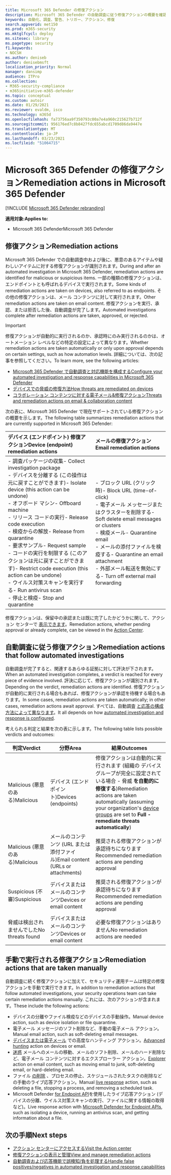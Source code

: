 ```yaml
---
title: Microsoft 365 Defender の修復アクション
description: Microsoft 365 Defender の自動調査に従う修復アクションの概要を確認する
keywords: 自動化、調査、警告、トリガー、アクション、修復
search.appverid: met150
ms.prod: m365-security
ms.mktglfcycl: deploy
ms.sitesec: library
ms.pagetype: security
f1.keywords:
- NOCSH
ms.author: deniseb
author: denisebmsft
localization_priority: Normal
manager: dansimp
audience: ITPro
ms.collection:
- M365-security-compliance
- m365initiative-m365-defender
ms.topic: conceptual
ms.custom: autoir
ms.date: 01/29/2021
ms.reviewer: evaldm, isco
ms.technology: m365d
ms.openlocfilehash: fa73756aa9f350793c00a7e4a960c215627b712f
ms.sourcegitcommit: 956176ed7c8b8427fdc655abcd1709d86da9447e
ms.translationtype: MT
ms.contentlocale: ja-JP
ms.lasthandoff: 03/23/2021
ms.locfileid: "51064715"
---
```

# <a name="remediation-actions-in-microsoft-365-defender"></a><span data-ttu-id="31ed6-104">Microsoft 365 Defender の修復アクション</span><span class="sxs-lookup"><span data-stu-id="31ed6-104">Remediation actions in Microsoft 365 Defender</span></span>

[!INCLUDE [Microsoft 365 Defender rebranding](../includes/microsoft-defender.md)]


<span data-ttu-id="31ed6-105">**適用対象:**</span><span class="sxs-lookup"><span data-stu-id="31ed6-105">**Applies to:**</span></span>
- <span data-ttu-id="31ed6-106">Microsoft 365 Defender</span><span class="sxs-lookup"><span data-stu-id="31ed6-106">Microsoft 365 Defender</span></span>

## <a name="remediation-actions"></a><span data-ttu-id="31ed6-107">修復アクション</span><span class="sxs-lookup"><span data-stu-id="31ed6-107">Remediation actions</span></span>

<span data-ttu-id="31ed6-108">Microsoft 365 Defender での自動調査中および後に、悪意のあるアイテムや疑わしいアイテムに対する修復アクションが識別されます。</span><span class="sxs-lookup"><span data-stu-id="31ed6-108">During and after an automated investigation in Microsoft 365 Defender, remediation actions are identified for malicious or suspicious items.</span></span> <span data-ttu-id="31ed6-109">一部の種類の修復アクションは、エンドポイントとも呼ばれるデバイスで実行されます。</span><span class="sxs-lookup"><span data-stu-id="31ed6-109">Some kinds of remediation actions are taken on devices, also referred to as endpoints.</span></span> <span data-ttu-id="31ed6-110">その他の修復アクションは、メール コンテンツに対して実行されます。</span><span class="sxs-lookup"><span data-stu-id="31ed6-110">Other remediation actions are taken on email content.</span></span> <span data-ttu-id="31ed6-111">修復アクションを実行、承認、または拒否した後、自動調査が完了します。</span><span class="sxs-lookup"><span data-stu-id="31ed6-111">Automated investigations complete after remediation actions are taken, approved, or rejected.</span></span>

> [!IMPORTANT]
> <span data-ttu-id="31ed6-112">修復アクションが自動的に実行されるのか、承認時にのみ実行されるのかは、オートメーション レベルなどの特定の設定によって異なります。</span><span class="sxs-lookup"><span data-stu-id="31ed6-112">Whether remediation actions are taken automatically or only upon approval depends on certain settings, such as how automation levels.</span></span> <span data-ttu-id="31ed6-113">詳細については、次の記事を参照してください。</span><span class="sxs-lookup"><span data-stu-id="31ed6-113">To learn more, see the following articles:</span></span>
> - [<span data-ttu-id="31ed6-114">Microsoft 365 Defender で自動調査と対応機能を構成する</span><span class="sxs-lookup"><span data-stu-id="31ed6-114">Configure your automated investigation and response capabilities in Microsoft 365 Defender</span></span>](m365d-configure-auto-investigation-response.md)
> - [<span data-ttu-id="31ed6-115">デバイスでの脅威の修復方法</span><span class="sxs-lookup"><span data-stu-id="31ed6-115">How threats are remediated on devices</span></span>](../defender-endpoint/automated-investigations.md)
> - [<span data-ttu-id="31ed6-116">コラボレーション コンテンツに対する電子メール&修復アクション</span><span class="sxs-lookup"><span data-stu-id="31ed6-116">Threats and remediation actions on email & collaboration content</span></span>](../defender-365-security/air-remediation-actions.md#threats-and-remediation-actions)

<span data-ttu-id="31ed6-117">次の表に、Microsoft 365 Defender で現在サポートされている修復アクションの概要を示します。</span><span class="sxs-lookup"><span data-stu-id="31ed6-117">The following table summarizes remediation actions that are currently supported in Microsoft 365 Defender:</span></span> 

|<span data-ttu-id="31ed6-118">デバイス (エンドポイント) 修復アクション</span><span class="sxs-lookup"><span data-stu-id="31ed6-118">Device (endpoint) remediation actions</span></span>  |<span data-ttu-id="31ed6-119">メールの修復アクション</span><span class="sxs-lookup"><span data-stu-id="31ed6-119">Email remediation actions</span></span>  |
|:---------|:---------|
|<span data-ttu-id="31ed6-120">- 調査パッケージの収集</span><span class="sxs-lookup"><span data-stu-id="31ed6-120">- Collect investigation package</span></span> <br/><span data-ttu-id="31ed6-121">- デバイスを分離する (この操作は元に戻すことができます)</span><span class="sxs-lookup"><span data-stu-id="31ed6-121">- Isolate device (this action can be undone)</span></span><br/><span data-ttu-id="31ed6-122">- オフボード マシン</span><span class="sxs-lookup"><span data-stu-id="31ed6-122">- Offboard machine</span></span> <br/><span data-ttu-id="31ed6-123">- リリース コードの実行</span><span class="sxs-lookup"><span data-stu-id="31ed6-123">- Release code execution</span></span> <br/><span data-ttu-id="31ed6-124">- 検疫からの解放</span><span class="sxs-lookup"><span data-stu-id="31ed6-124">- Release from quarantine</span></span> <br/><span data-ttu-id="31ed6-125">- 要求サンプル</span><span class="sxs-lookup"><span data-stu-id="31ed6-125">- Request sample</span></span> <br/><span data-ttu-id="31ed6-126">- コードの実行を制限する (このアクションは元に戻すことができます)</span><span class="sxs-lookup"><span data-stu-id="31ed6-126">- Restrict code execution (this action can be undone)</span></span> <br/><span data-ttu-id="31ed6-127">- ウイルス対策スキャンを実行する</span><span class="sxs-lookup"><span data-stu-id="31ed6-127">- Run antivirus scan</span></span> <br/><span data-ttu-id="31ed6-128">- 停止と検疫</span><span class="sxs-lookup"><span data-stu-id="31ed6-128">- Stop and quarantine</span></span>      |<span data-ttu-id="31ed6-129">- ブロック URL (クリック時)</span><span class="sxs-lookup"><span data-stu-id="31ed6-129">- Block URL (time-of-click)</span></span><br/><span data-ttu-id="31ed6-130">- 電子メール メッセージまたはクラスターを削除する</span><span class="sxs-lookup"><span data-stu-id="31ed6-130">- Soft delete email messages or clusters</span></span><br/><span data-ttu-id="31ed6-131">- 検疫メール</span><span class="sxs-lookup"><span data-stu-id="31ed6-131">- Quarantine email</span></span><br/><span data-ttu-id="31ed6-132">- メールの添付ファイルを検疫する</span><span class="sxs-lookup"><span data-stu-id="31ed6-132">- Quarantine an email attachment</span></span><br/><span data-ttu-id="31ed6-133">- 外部メール転送を無効にする</span><span class="sxs-lookup"><span data-stu-id="31ed6-133">- Turn off external mail forwarding</span></span>          |

<span data-ttu-id="31ed6-134">修復アクションは、保留中の承認または既に完了したかどうかに関して、アクション センターで [表示できます](m365d-action-center.md)。</span><span class="sxs-lookup"><span data-stu-id="31ed6-134">Remediation actions, whether pending approval or already complete, can be viewed in the [Action Center](m365d-action-center.md).</span></span>

## <a name="remediation-actions-that-follow-automated-investigations"></a><span data-ttu-id="31ed6-135">自動調査に従う修復アクション</span><span class="sxs-lookup"><span data-stu-id="31ed6-135">Remediation actions that follow automated investigations</span></span>

<span data-ttu-id="31ed6-136">自動調査が完了すると、関連するあらゆる証拠に対して評決が下されます。</span><span class="sxs-lookup"><span data-stu-id="31ed6-136">When an automated investigation completes, a verdict is reached for every piece of evidence involved.</span></span> <span data-ttu-id="31ed6-137">評決に応じて、修復アクションが識別されます。</span><span class="sxs-lookup"><span data-stu-id="31ed6-137">Depending on the verdict, remediation actions are identified.</span></span> <span data-ttu-id="31ed6-138">修復アクションが自動的に実行される場合もあれば、修復アクションが承認を待機する場合もあります。</span><span class="sxs-lookup"><span data-stu-id="31ed6-138">In some cases, remediation actions are taken automatically; in other cases, remediation actions await approval.</span></span> <span data-ttu-id="31ed6-139">すべては、自動調査 [と応答の構成方法によって異なります](m365d-configure-auto-investigation-response.md)。</span><span class="sxs-lookup"><span data-stu-id="31ed6-139">It all depends on how [automated investigation and response is configured](m365d-configure-auto-investigation-response.md).</span></span>

<span data-ttu-id="31ed6-140">考えられる判定と結果を次の表に示します。</span><span class="sxs-lookup"><span data-stu-id="31ed6-140">The following table lists possible verdicts and outcomes:</span></span>

| <span data-ttu-id="31ed6-141">判定</span><span class="sxs-lookup"><span data-stu-id="31ed6-141">Verdict</span></span>    | <span data-ttu-id="31ed6-142">分野</span><span class="sxs-lookup"><span data-stu-id="31ed6-142">Area</span></span>    | <span data-ttu-id="31ed6-143">結果</span><span class="sxs-lookup"><span data-stu-id="31ed6-143">Outcomes</span></span>|
|------|------|------|
| <span data-ttu-id="31ed6-144">Malicious (悪意のある)</span><span class="sxs-lookup"><span data-stu-id="31ed6-144">Malicious</span></span>    | <span data-ttu-id="31ed6-145">デバイス (エンドポイント)</span><span class="sxs-lookup"><span data-stu-id="31ed6-145">Devices (endpoints)</span></span>    | <span data-ttu-id="31ed6-146">修復アクションは自動的に実行されます (組織の [](m365d-configure-auto-investigation-response.md#review-or-change-the-automation-level-for-device-groups)デバイス グループが完全に設定されている場合 - 脅威 **を自動的に修復する**)</span><span class="sxs-lookup"><span data-stu-id="31ed6-146">Remediation actions are taken automatically (assuming your organization's [device groups](m365d-configure-auto-investigation-response.md#review-or-change-the-automation-level-for-device-groups) are set to **Full - remediate threats automatically**)</span></span>|
| <span data-ttu-id="31ed6-147">Malicious (悪意のある)</span><span class="sxs-lookup"><span data-stu-id="31ed6-147">Malicious</span></span>    | <span data-ttu-id="31ed6-148">メールのコンテンツ (URL または添付ファイル)</span><span class="sxs-lookup"><span data-stu-id="31ed6-148">Email content (URLs or attachments)</span></span> | <span data-ttu-id="31ed6-149">推奨される修復アクションが承認待ちになります</span><span class="sxs-lookup"><span data-stu-id="31ed6-149">Recommended remediation actions are pending approval</span></span>|
| <span data-ttu-id="31ed6-150">Suspicious (不審)</span><span class="sxs-lookup"><span data-stu-id="31ed6-150">Suspicious</span></span>    | <span data-ttu-id="31ed6-151">デバイスまたはメールのコンテンツ</span><span class="sxs-lookup"><span data-stu-id="31ed6-151">Devices or email content</span></span> | <span data-ttu-id="31ed6-152">推奨される修復アクションが承認待ちになります</span><span class="sxs-lookup"><span data-stu-id="31ed6-152">Recommended remediation actions are pending approval</span></span>|
| <span data-ttu-id="31ed6-153">脅威は検出されませんでした</span><span class="sxs-lookup"><span data-stu-id="31ed6-153">No threats found</span></span>    | <span data-ttu-id="31ed6-154">デバイスまたはメールのコンテンツ</span><span class="sxs-lookup"><span data-stu-id="31ed6-154">Devices or email content</span></span>    | <span data-ttu-id="31ed6-155">必要な修復アクションはありません</span><span class="sxs-lookup"><span data-stu-id="31ed6-155">No remediation actions are needed</span></span>|


## <a name="remediation-actions-that-are-taken-manually"></a><span data-ttu-id="31ed6-156">手動で実行される修復アクション</span><span class="sxs-lookup"><span data-stu-id="31ed6-156">Remediation actions that are taken manually</span></span>

<span data-ttu-id="31ed6-157">自動調査に続く修復アクションに加えて、セキュリティ運用チームは特定の修復アクションを手動で実行できます。</span><span class="sxs-lookup"><span data-stu-id="31ed6-157">In addition to remediation actions that follow automated investigations, your security operations team can take certain remediation actions manually.</span></span> <span data-ttu-id="31ed6-158">これには、次のアクションが含まれます。</span><span class="sxs-lookup"><span data-stu-id="31ed6-158">These include the following actions:</span></span>

- <span data-ttu-id="31ed6-159">デバイスの分離やファイル検疫などのデバイスの手動操作。</span><span class="sxs-lookup"><span data-stu-id="31ed6-159">Manual device action, such as device isolation or file quarantine.</span></span>
- <span data-ttu-id="31ed6-160">電子メール メッセージのソフト削除など、手動の電子メール アクション。</span><span class="sxs-lookup"><span data-stu-id="31ed6-160">Manual email action, such as soft-deleting email messages.</span></span> 
- <span data-ttu-id="31ed6-161">[デバイスまたは電子メール](../defender-endpoint/advanced-hunting-overview.md) での高度なハンティング アクション。</span><span class="sxs-lookup"><span data-stu-id="31ed6-161">[Advanced hunting](../defender-endpoint/advanced-hunting-overview.md) action on devices or email.</span></span>
- <span data-ttu-id="31ed6-162">[迷惑](../defender-365-security/threat-explorer.md) メールへのメールの移動、メールのソフト削除、メールのハード削除など、電子メール コンテンツに対するエクスプローラー アクション。</span><span class="sxs-lookup"><span data-stu-id="31ed6-162">[Explorer](../defender-365-security/threat-explorer.md) action on email content, such as moving email to junk, soft-deleting email, or hard-deleting email.</span></span>
- <span data-ttu-id="31ed6-163">ファイル [の削除](https://docs.microsoft.com/windows/security/threat-protection/microsoft-defender-atp/live-response) 、プロセスの停止、スケジュールされたタスクの削除などの手動のライブ応答アクション。</span><span class="sxs-lookup"><span data-stu-id="31ed6-163">Manual [live response](https://docs.microsoft.com/windows/security/threat-protection/microsoft-defender-atp/live-response) action, such as deleting a file, stopping a process, and removing a scheduled task.</span></span>
- <span data-ttu-id="31ed6-164">Microsoft Defender [for Endpoint API](../defender-endpoint/management-apis.md#microsoft-defender-for-endpoint-apis)を使用したライブ応答アクション (デバイスの分離、ウイルス対策スキャンの実行、ファイルに関する情報の取得など)。</span><span class="sxs-lookup"><span data-stu-id="31ed6-164">Live response action with [Microsoft Defender for Endpoint APIs](../defender-endpoint/management-apis.md#microsoft-defender-for-endpoint-apis), such as isolating a device, running an antivirus scan, and getting information about a file.</span></span> 

## <a name="next-steps"></a><span data-ttu-id="31ed6-165">次の手順</span><span class="sxs-lookup"><span data-stu-id="31ed6-165">Next steps</span></span>

- [<span data-ttu-id="31ed6-166">アクション センターにアクセスする</span><span class="sxs-lookup"><span data-stu-id="31ed6-166">Visit the Action center</span></span>](m365d-action-center.md)
- [<span data-ttu-id="31ed6-167">修復アクションの表示と管理</span><span class="sxs-lookup"><span data-stu-id="31ed6-167">View and manage remediation actions</span></span>]( m365d-autoir-actions.md)
- [<span data-ttu-id="31ed6-168">自動調査および応答機能で誤検知/負を処理する</span><span class="sxs-lookup"><span data-stu-id="31ed6-168">Handle false positives/negatives in automated investigation and response capabilities</span></span>](m365d-autoir-report-false-positives-negatives.md)
